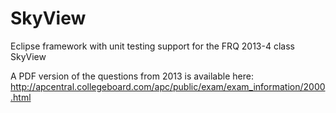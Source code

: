 # SkyView
Eclipse framework with unit testing support for the FRQ 2013-4 class SkyView

A PDF version of the questions from 2013 is available here:
http://apcentral.collegeboard.com/apc/public/exam/exam_information/2000.html
